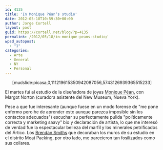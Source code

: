 ```yaml
---
id: 4135
title: 'In Monique Péan‘s studio'
date: 2012-05-18T10:59:30+00:00
author: Jorge Cortell
layout: post
guid: https://cortell.net/blog/?p=4135
permalink: /2012/05/18/in-monique-peans-studio/
wpsd_autopost:
  - "1"
categories:
  - Arte
  - General
  - NY
  - Personal
---
```

<p style="text-align: center">
  [mudslide:picasa,0,111219615350942087056,5743126939365515233]
</p>

El martes fui al estudio de la diseñadora de joyas <a title="https://moniquepean.com/" href="https://moniquepean.com/" target="_blank">Monique Péan</a>, con Margot Norton (curadora asistente del New Museum, Nueva York).

Pese a que fue interesante (aunque fuese en un modo forense de "me pone enfermo pero he de aprender esto aunque parezca imposible sin los contactos adecuados") escuchar su perfectamente pulida "políticamente correcta y marketing saavy" bio y declaración de artista, lo que me interesó de verdad fue la espectacular belleza del marfil y los minerales petrificados del Ártico. Los <a title="https://brendan-smith.com/" href="https://brendan-smith.com/" target="_blank">Brendan Smiths</a> que decoraban los muros de su estudio en el distrito Meat Packing, por otro lado, me parecieron tan fosilizados como sus collares.